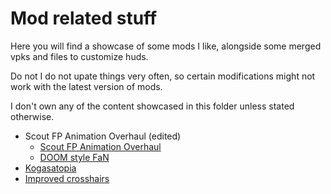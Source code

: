 # Mod related stuff

Here you will find a showcase of some mods I like, alongside some merged vpks and files to customize huds.

Do not I do not upate things very often, so certain modifications might not work with the latest version of mods.

I don't own any of the content showcased in this folder unless stated otherwise.

- Scout FP Animation Overhaul (edited)
  - [Scout FP Animation Overhaul](https://gamebanana.com/mods/206352)
  - [DOOM style FaN](https://gamebanana.com/mods/206336)
- [Kogasatopia](https://tf2.gyate.net/hat)
- [Improved crosshairs](https://docs.google.com/document/d/134zOJh4ZXWQEgTrKZ520kHQ8vGF-FOmzIw2aeltyYX0/)
